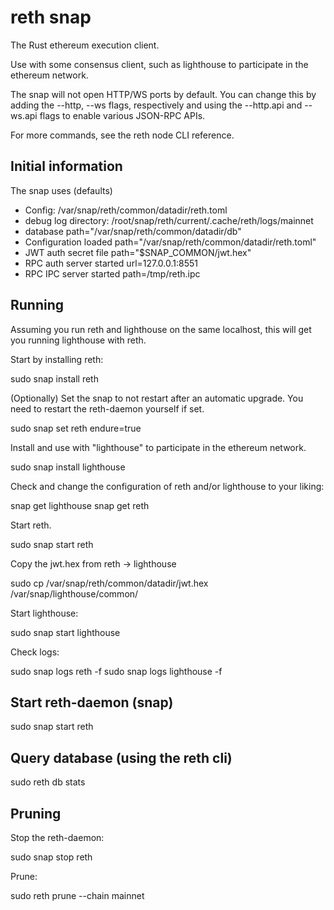# reth snap

The Rust ethereum execution client.

Use with some consensus client, such as lighthouse to participate in the ethereum network.

The snap will not open HTTP/WS ports by default. You can change this by adding the --http, --ws flags, 
respectively and using the --http.api and --ws.api flags to enable various JSON-RPC APIs. 

For more commands, see the reth node CLI reference.

## Initial information

The snap uses (defaults)

* Config: /var/snap/reth/common/datadir/reth.toml
* debug log directory: /root/snap/reth/current/.cache/reth/logs/mainnet
* database path="/var/snap/reth/common/datadir/db"
* Configuration loaded path="/var/snap/reth/common/datadir/reth.toml"
* JWT auth secret file path="$SNAP_COMMON/jwt.hex"
* RPC auth server started url=127.0.0.1:8551
* RPC IPC server started path=/tmp/reth.ipc

## Running
Assuming you run reth and lighthouse on the same localhost, this will get you running lighthouse with reth.

Start by installing reth:

  sudo snap install reth

(Optionally) Set the snap to not restart after an automatic upgrade. You need to restart the reth-daemon yourself if set.

  sudo snap set reth endure=true

Install and use with "lighthouse" to participate in the ethereum network.

  sudo snap install lighthouse

Check and change the configuration of reth and/or lighthouse to your liking:

  snap get lighthouse
  snap get reth

Start reth.

  sudo snap start reth

Copy the jwt.hex from reth -> lighthouse

  sudo cp /var/snap/reth/common/datadir/jwt.hex /var/snap/lighthouse/common/

Start lighthouse:

  sudo snap start lighthouse

Check logs:

sudo snap logs reth -f
sudo snap logs lighthouse -f

## Start reth-daemon (snap)
  sudo snap start reth

## Query database (using the reth cli)
  sudo reth db stats

## Pruning

Stop the reth-daemon:

  sudo snap stop reth

Prune:
  
   sudo reth prune --chain mainnet
